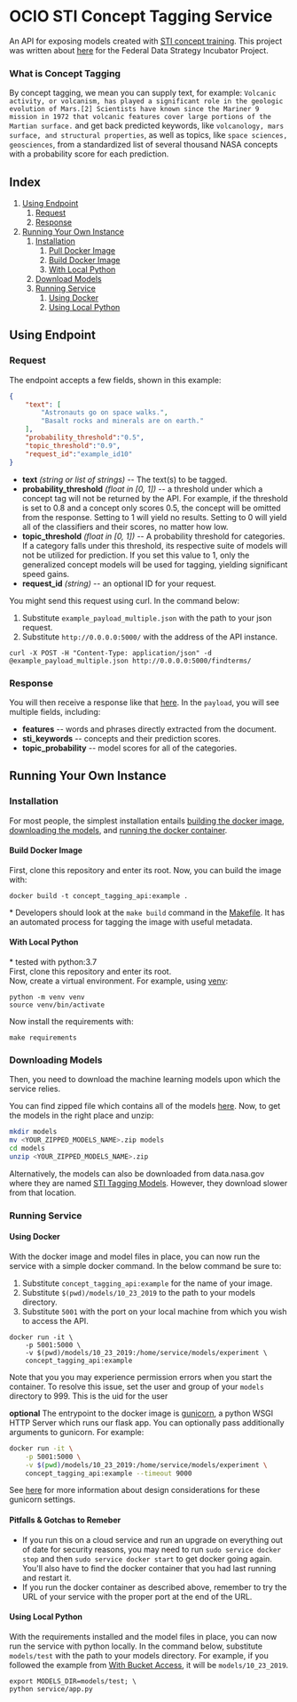 # OCIO STI Concept Tagging Service

An API for exposing models created with [STI concept training](https://github.com/nasa/concept-tagging-training). This project was written about [here](https://strategy.data.gov/proof-points/2019/05/28/improving-data-access-and-data-management-artificial-intelligence-generated-metadata-tags-at-nasa/) for the Federal Data Strategy Incubator Project. 

### What is Concept Tagging
By concept tagging, we mean you can supply text, for example:
`Volcanic activity, or volcanism, has played a significant role in the geologic evolution of Mars.[2] Scientists have known since the Mariner 9 mission in 1972 that volcanic features cover large portions of the Martian surface.` and get back predicted keywords, like `volcanology, mars surface, and structural properties`, as well as topics, like `space sciences, geosciences`, from a standardized list of several thousand NASA concepts with a probability score for each prediction.

## Index
1. [Using Endpoint](#using-endpoint)
    1. [Request](#request)
    2. [Response](#response)
2. [Running Your Own Instance](#running-your-own-instance)
    1. [Installation](#installation)
        1. [Pull Docker Image](#pull-docker-image)
        2. [Build Docker Image](#build-docker-image)
        3. [With Local Python](#with-local-python)
    2. [Download Models](#downloading-models)
    3. [Running Service](#running-service)
        1. [Using Docker](#using-docker)
        2. [Using Local Python](#using-local-python)

## Using Endpoint
### Request
The endpoint accepts a few fields, shown in this example:
```json
{
    "text": [
        "Astronauts go on space walks.",
        "Basalt rocks and minerals are on earth."
    ], 
    "probability_threshold":"0.5",
    "topic_threshold":"0.9", 
    "request_id":"example_id10"
}
```
- **text** *(string or list of strings)* -- The text(s) to be tagged.
- **probability_threshold** *(float in [0, 1])* -- a threshold under which a concept tag will not be returned by the API. For example, if the threshold is set to 0.8 and a concept only scores 0.5, the concept will be omitted from the response. Setting to 1 will yield no results. Setting to 0 will yield all of the classifiers and their scores, no matter how low.
- **topic_threshold** *(float in [0, 1])* -- A probability threshold for categories. If a category falls under this threshold, its respective suite of models will not be utilized for prediction. If you set this value to 1, only the generalized concept models will be used for tagging, yielding significant speed gains.
- **request_id** *(string)* -- an optional ID for your request.  

You might send this request using curl. In the command below:
1. Substitute `example_payload_multiple.json` with the path to your json request.
2. Substitute `http://0.0.0.0:5000/` with the address of the API instance.
```
curl -X POST -H "Content-Type: application/json" -d @example_payload_multiple.json http://0.0.0.0:5000/findterms/
```
### Response
You will then receive a response like that [here](docs/multiple_response.json). In the `payload`, you will see multiple fields, including:
- **features** -- words and phrases directly extracted from the document. 
- **sti_keywords** -- concepts and their prediction scores. 
- **topic_probability** -- model scores for all of the categories.

## Running Your Own Instance
### Installation
For most people, the simplest installation entails [building the docker image](#build-docker-image), [downloading the models](#downloading-models), and [running the docker container](#using-docker).


#### Build Docker Image
First, clone this repository and enter its root.
Now, you can build the image with:
```
docker build -t concept_tagging_api:example .
```
\* Developers should look at the `make build` command in the [Makefile](Makefile). It has an automated process for tagging the image with useful metadata.

#### With Local Python
\* tested with python:3.7  
First, clone this repository and enter its root.  
Now, create a virtual environment. For example, using [venv](https://docs.python.org/3/library/venv.html):
```
python -m venv venv
source venv/bin/activate
```
Now install the requirements with:
```
make requirements
```

### Downloading Models
Then, you need to download the machine learning models upon which the service relies. 

You can find zipped file which contains all of the models [here](https://data.nasa.gov/docs/datasets/public/concept_tagging_models/10_23_2019.zip). Now, to get the models in the right place and unzip:
```bash
mkdir models
mv <YOUR_ZIPPED_MODELS_NAME>.zip models
cd models
unzip <YOUR_ZIPPED_MODELS_NAME>.zip
```
Alternatively, the models can also be downloaded from data.nasa.gov where they are named <a href='https://data.nasa.gov/Software/STI-Tagging-Models/jd6d-mr3p'>STI Tagging Models</a>. However, they download slower from that location.

### Running Service

#### Using Docker
With the docker image and model files in place, you can now run the service with a simple docker command. In the below command be sure to:
 1. Substitute `concept_tagging_api:example` for the name of your image.
 2. Substitute `$(pwd)/models/10_23_2019` to the path to your models directory. 
 3. Substitute `5001` with the port on your local machine from which you wish to access the API.
```
docker run -it \
    -p 5001:5000 \
    -v $(pwd)/models/10_23_2019:/home/service/models/experiment \
    concept_tagging_api:example
```

Note that you you may experience permission errors when you start the container. To resolve this issue, set the user and group of your `models` directory to 999. This is the uid for the user 

**optional**
The entrypoint to the docker image is [gunicorn](https://docs.gunicorn.org/en/stable/index.html), a python WSGI HTTP Server which runs our flask app. You can optionally pass additionally arguments to gunicorn. For example:
```bash
docker run -it \
    -p 5001:5000 \
    -v $(pwd)/models/10_23_2019:/home/service/models/experiment \
    concept_tagging_api:example --timeout 9000 
```
See [here](https://docs.gunicorn.org/en/stable/design.html#async-workers) for more information about design considerations for these gunicorn settings.

#### Pitfalls & Gotchas to Remeber
- If you run this on a cloud service and run an upgrade on everything out of date for security reasons, you may need to run `sudo service docker stop`
and then `sudo service docker start` to get docker going again. You'll also have to find the docker container that you had last running and restart it.
- If you run the docker container as described above, remember to try the URL of your service with the proper port at the end of the URL. 

#### Using Local Python
With the requirements installed and the model files in place, you can now run the service with python locally. 
In the command below, substitute `models/test` with the path to your models directory. For example, if you followed the example from [With Bucket Access](#with-bucket-access), it will be `models/10_23_2019`.
```
export MODELS_DIR=models/test; \
python service/app.py
```

